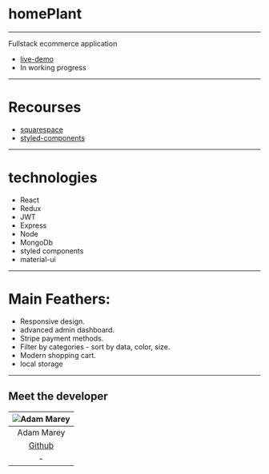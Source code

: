 # homePlant

---

Fullstack ecommerce application 

 - [live-demo](https://homeplant.netlify.app/) 
 - In working progress

---
# Recourses 

 - [squarespace](https://helicon-ferret-scfz.squarespace.com/config/)
 - [styled-components](https://styled-components.com/)
--- 

# technologies

- React
- Redux
- JWT
- Express
- Node
- MongoDb
- styled components
- material-ui

---

# Main Feathers:

- Responsive design.
- advanced admin dashboard.
- Stripe payment methods.
- Filter by categories - sort by data, color, size.
- Modern shopping cart.
- local storage

---

## Meet the developer

![Adam Marey](https://avatars.githubusercontent.com/u/83997567?v=4)  |
|     :---:     |
| Adam Marey  |
| [Github](https://github.com/sulaiman211)  |
| -  | [LinkedIn](https://www.linkedin.com/in/sulaiman-marey/)  |


